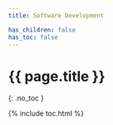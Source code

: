 ```yaml
---
title: Software Development

has_children: false
has_toc: false
---
```


<!-- Page title (excluded from Table of Contents) -->
<h1>{{ page.title }}</h1>{: .no_toc }

{% include toc.html %} <!-- Table of Contents -->
